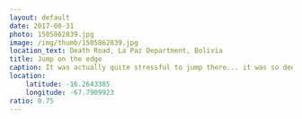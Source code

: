 ```yaml
---
layout: default
date: 2017-08-31
photo: 1505862839.jpg
image: /img/thumb/1505862839.jpg
location_text: Death Road, La Paz Department, Bolivia
title: Jump on the edge
caption: It was actually quite stressful to jump there... it was so deep!
location:
    latitude: -16.2643385
    longitude: -67.7909923
ratio: 0.75
---
```

